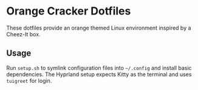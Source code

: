 # Orange Cracker Dotfiles

These dotfiles provide an orange themed Linux environment inspired by a Cheez-It box.

## Usage

Run `setup.sh` to symlink configuration files into `~/.config` and install
basic dependencies. The Hyprland setup expects Kitty as the terminal and uses
`tuigreet` for login.
